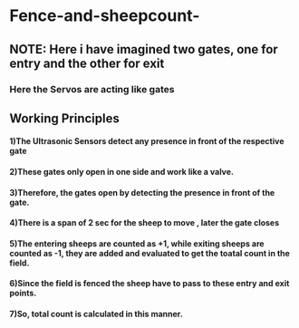 # Fence-and-sheepcount-
## NOTE: Here i have imagined two gates, one for entry and the other for exit
### Here the Servos are acting like gates

## Working Principles
#### 1)The Ultrasonic Sensors detect any presence in front of the respective gate
#### 2)These gates only open in one side and work like a valve.
#### 3)Therefore, the gates open by detecting the presence in front of the gate.
#### 4)There is a span of 2 sec for the sheep to move , later the gate closes
#### 5)The entering sheeps are counted as +1, while exiting sheeps are counted as -1, they are added and evaluated to get the toatal count in the field.
#### 6)Since the field is fenced the sheep have to pass to these entry and exit points.
#### 7)So, total count is calculated in this manner.
